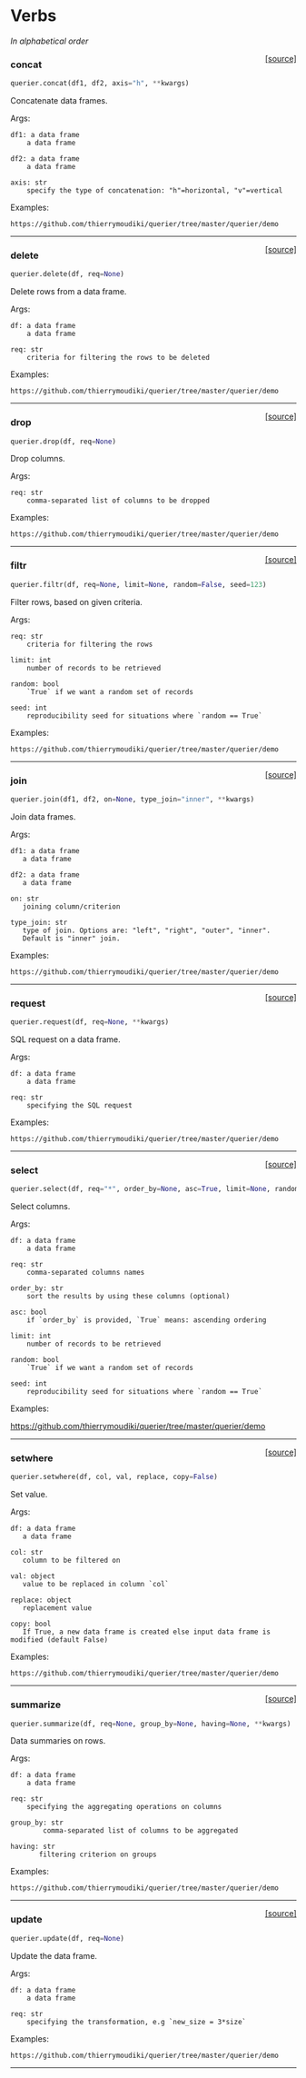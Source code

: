 # Verbs

_In alphabetical order_

<span style="float:right;">[[source]](https://github.com/Techtonique/querier/blob/master/querier/queries/concat.py#L16)</span>

### concat


```python
querier.concat(df1, df2, axis="h", **kwargs)
```


Concatenate data frames.
   
Args:           
    
    df1: a data frame
        a data frame
       
    df2: a data frame           
        a data frame
       
    axis: str
        specify the type of concatenation: "h"=horizontal, "v"=vertical
                             
Examples:
       
    https://github.com/thierrymoudiki/querier/tree/master/querier/demo
   


----

<span style="float:right;">[[source]](https://github.com/Techtonique/querier/blob/master/querier/queries/delete.py#L13)</span>

### delete


```python
querier.delete(df, req=None)
```


Delete rows from a data frame.
   
Args:           
    
    df: a data frame 
        a data frame
           
    req: str
        criteria for filtering the rows to be deleted
                             
Examples:    
       
    https://github.com/thierrymoudiki/querier/tree/master/querier/demo
   


----

<span style="float:right;">[[source]](https://github.com/Techtonique/querier/blob/master/querier/queries/drop.py#L9)</span>

### drop


```python
querier.drop(df, req=None)
```


Drop columns.
   
Args: 
   
    req: str
        comma-separated list of columns to be dropped
                 
Examples:     
   
    https://github.com/thierrymoudiki/querier/tree/master/querier/demo
   


----

<span style="float:right;">[[source]](https://github.com/Techtonique/querier/blob/master/querier/queries/filtr.py#L27)</span>

### filtr


```python
querier.filtr(df, req=None, limit=None, random=False, seed=123)
```


Filter rows, based on given criteria.

Args:    

    req: str
        criteria for filtering the rows

    limit: int
        number of records to be retrieved 
    
    random: bool
        `True` if we want a random set of records 
       
    seed: int
        reproducibility seed for situations where `random == True`
                 
Examples:           
   
    https://github.com/thierrymoudiki/querier/tree/master/querier/demo


----

<span style="float:right;">[[source]](https://github.com/Techtonique/querier/blob/master/querier/queries/join.py#L21)</span>

### join


```python
querier.join(df1, df2, on=None, type_join="inner", **kwargs)
```


Join data frames.

Args:

    df1: a data frame           
       a data frame
   
    df2: a data frame           
       a data frame
   
    on: str
       joining column/criterion
   
    type_join: str           
       type of join. Options are: "left", "right", "outer", "inner". 
       Default is "inner" join.              
   
Examples: 
   
    https://github.com/thierrymoudiki/querier/tree/master/querier/demo


----

<span style="float:right;">[[source]](https://github.com/Techtonique/querier/blob/master/querier/queries/request.py#L20)</span>

### request


```python
querier.request(df, req=None, **kwargs)
```


SQL request on a data frame.
   
Args:           

    df: a data frame
        a data frame
       
    req: str
        specifying the SQL request
                  
       
Examples:           
       
    https://github.com/thierrymoudiki/querier/tree/master/querier/demo
   


----

<span style="float:right;">[[source]](https://github.com/Techtonique/querier/blob/master/querier/queries/select.py#L17)</span>

### select


```python
querier.select(df, req="*", order_by=None, asc=True, limit=None, random=False, seed=123)
```


Select columns.
   
Args:

    df: a data frame
        a data frame
    
    req: str
        comma-separated columns names
    
    order_by: str
        sort the results by using these columns (optional)
    
    asc: bool
        if `order_by` is provided, `True` means: ascending ordering 
    
    limit: int
        number of records to be retrieved 

    random: bool
        `True` if we want a random set of records 
    
    seed: int
        reproducibility seed for situations where `random == True`
   
Examples: 
   
   https://github.com/thierrymoudiki/querier/tree/master/querier/demo
   


----

<span style="float:right;">[[source]](https://github.com/Techtonique/querier/blob/master/querier/queries/set.py#L12)</span>

### setwhere


```python
querier.setwhere(df, col, val, replace, copy=False)
```


Set value.

Args:
   
    df: a data frame
       a data frame
   
    col: str
       column to be filtered on
   
    val: object
       value to be replaced in column `col`
       
    replace: object
       replacement value
   
    copy: bool
       If True, a new data frame is created else input data frame is modified (default False)
   
Examples: 
   
    https://github.com/thierrymoudiki/querier/tree/master/querier/demo


----

<span style="float:right;">[[source]](https://github.com/Techtonique/querier/blob/master/querier/queries/summarize.py#L10)</span>

### summarize


```python
querier.summarize(df, req=None, group_by=None, having=None, **kwargs)
```


Data summaries on rows.
   
Args:           

    df: a data frame
        a data frame
           
    req: str
        specifying the aggregating operations on columns
       
    group_by: str
            comma-separated list of columns to be aggregated
       
    having: str
           filtering criterion on groups
       
Examples:
       
    https://github.com/thierrymoudiki/querier/tree/master/querier/demo
   


----

<span style="float:right;">[[source]](https://github.com/Techtonique/querier/blob/master/querier/queries/update.py#L13)</span>

### update


```python
querier.update(df, req=None)
```


Update the data frame.

Args:           

    df: a data frame
        a data frame
   
    req: str
        specifying the transformation, e.g `new_size = 3*size`
             
Examples: 

    https://github.com/thierrymoudiki/querier/tree/master/querier/demo


----

